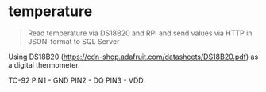 # temperature
> Read temperature via DS18B20 and RPI and send values via HTTP in JSON-format to SQL Server

Using DS18B20 (https://cdn-shop.adafruit.com/datasheets/DS18B20.pdf) as a digital thermometer.


TO-92
PIN1 - GND
PIN2 - DQ
PIN3 - VDD
